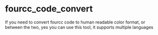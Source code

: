 # fourcc_code_convert
If you need to convert fourcc code to human readable color format, or between the two, yes you can use this tool, it supports multiple languages
